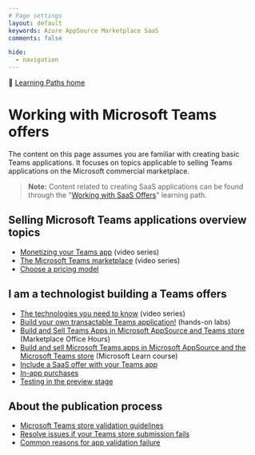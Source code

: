 ```yaml
---
# Page settings
layout: default
keywords: Azure AppSource Marketplace SaaS
comments: false

hide:
  - navigation
---
```


🚦 [Learning Paths home](./index.md)

# Working with Microsoft Teams offers

The content on this page assumes you are familiar with creating basic Teams applications. It focuses on topics applicable to selling Teams applications on the Microsoft commercial marketplace.

> **Note:** Content related to creating SaaS applications can be found through the "[Working with SaaS Offers](./saas-offers.md)" learning path.

## Selling Microsoft Teams applications overview topics

- [Monetizing your Teams app](../teams/index.md#monetizing-your-teams-app) (video series)
- [The Microsoft Teams marketplace](../teams/index.md#the-microsoft-teams-marketplace) (video series)
- [Choose a pricing model](https://docs.microsoft.com/microsoftteams/platform/concepts/deploy-and-publish/appsource/prepare/monetize-overview#choose-a-pricing-model)

## I am a technologist building a Teams offers

- [The technologies you need to know](../teams/index.md#the-tech-you-need) (video series)
- [Build your own transactable Teams application!](../teams/index.md#hands-on-labs) (hands-on labs)
- [Build and Sell Teams Apps in Microsoft AppSource and Teams store](https://microsoftcloudpartner.eventbuilder.com/event/59652) (Marketplace Office Hours)
- [Build and sell Microsoft Teams apps in Microsoft AppSource and the Microsoft Teams store](https://docs.microsoft.com/learn/modules/msteams-monetize-apps/) (Microsoft Learn course)
- [Include a SaaS offer with your Teams app](https://docs.microsoft.com/microsoftteams/platform/concepts/deploy-and-publish/appsource/prepare/include-saas-offer)
- [In-app purchases](https://docs.microsoft.com/microsoftteams/platform/concepts/deploy-and-publish/appsource/prepare/in-app-purchase-flow?tabs=jsonV11)
- [Testing in the preview stage](https://docs.microsoft.com/microsoftteams/platform/concepts/deploy-and-publish/appsource/prepare/test-preview-for-monetized-apps)

## About the publication process

- [Microsoft Teams store validation guidelines](https://docs.microsoft.com/microsoftteams/platform/concepts/deploy-and-publish/appsource/prepare/teams-store-validation-guidelines)
- [Resolve issues if your Teams store submission fails](https://docs.microsoft.com/microsoftteams/platform/concepts/deploy-and-publish/appsource/resolve-submission-issues)
- [Common reasons for app validation failure](https://docs.microsoft.com/microsoftteams/platform/concepts/deploy-and-publish/appsource/common-reasons-for-app-validation-failure)